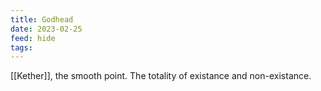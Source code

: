 ```yaml
---
title: Godhead
date: 2023-02-25
feed: hide
tags:
---
```


[[Kether]], the smooth point. The totality of existance and non-existance.